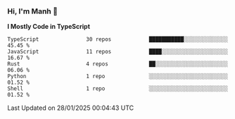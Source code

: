 ### Hi, I'm Manh 👋

<!--START_SECTION:waka-->
**I Mostly Code in TypeScript** 

```text
TypeScript               30 repos            ███████████░░░░░░░░░░░░░░   45.45 % 
JavaScript               11 repos            ████░░░░░░░░░░░░░░░░░░░░░   16.67 % 
Rust                     4 repos             ██░░░░░░░░░░░░░░░░░░░░░░░   06.06 % 
Python                   1 repo              ░░░░░░░░░░░░░░░░░░░░░░░░░   01.52 % 
Shell                    1 repo              ░░░░░░░░░░░░░░░░░░░░░░░░░   01.52 % 
```




 Last Updated on 28/01/2025 00:04:43 UTC
<!--END_SECTION:waka-->

